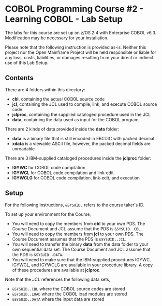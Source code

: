 # COBOL Programming Course #2 - Learning COBOL - Lab Setup

The labs for this course are set up on z/OS 2.4 with Enterprise COBOL v6.3. Modification may be necessary for your installation.

Please note that the following instruction is provided as-is. Neither this project nor the Open Mainframe Project will be held responsible or liable for any loss, costs, liabilities, or damages resulting from your direct or indirect use of this Lab Setup.

## Contents

There are 4 folders within this directory:
- **cbl**, containing the actual COBOL source code
- **jcl**, containing the JCL used to compile, link, and execute COBOL source code
- **jclproc**, containing the supplied cataloged procedure used in the JCL
- **data**, containing the data used as input for the COBOL program

There are 2 kinds of data provided inside the **data** folder:
- **data** is a binary file that is still encoded in EBCDIC with packed decimal
- **xdata** is a viewable ASCII file, however, the packed decimal fields are unreadable

There are 3 IBM-supplied cataloged procedures inside the **jclproc** folder:
- **IGYWC** for COBOL code compilation
- **IGYWCL** for COBOL code compilation and link-edit
- **IGYWCLG** for COBOL code compilation, link-edit, and execution

## Setup 

For the following instructions, `&SYSUID.` refers to the course taker's ID.

To set up your environment for the Course,
- You will need to copy the members from **cbl** to your own PDS. The Course Document and JCL assume that the PDS is `&SYSUID..CBL`.
- You will need to copy the members from **jcl** to your own PDS. The Course Document assumes that the PDS is `&SYSUID..JCL`.
- You will need to transfer the binary **data** from the data folder to your own sequential data set. The Course Document and JCL assume that the PDS is `&SYSUID..DATA`.
- You will need to make sure that the IBM-supplied procedures IGYWC, IGYWCL, and IGYWCLG are available in your procedure library. A copy of these procedures are available at **jclproc**.

Note that the JCL references the following data sets,
- `&SYSUID..CBL` where the COBOL source codes are stored
- `&SYSUID..LOAD` where the COBOL load modules are stored
- `&SYSUID..DATA` where the input data are stored